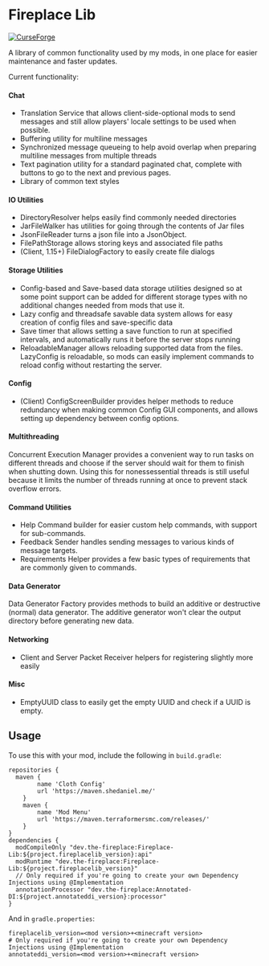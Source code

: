 # Fireplace Lib
[![CurseForge](http://cf.way2muchnoise.eu/short_432845_downloads.svg)](https://minecraft.curseforge.com/projects/fireplace-lib)

A library of common functionality used by my mods, in one place for easier maintenance and faster updates.

Current functionality:

#### Chat
- Translation Service that allows client-side-optional mods to send messages and still allow players' locale settings to be used when possible.
- Buffering utility for multiline messages
- Synchronized message queueing to help avoid overlap when preparing multiline messages from multiple threads
- Text pagination utility for a standard paginated chat, complete with buttons to go to the next and previous pages.
- Library of common text styles

#### IO Utilities
- DirectoryResolver helps easily find commonly needed directories
- JarFileWalker has utilities for going through the contents of Jar files
- JsonFileReader turns a json file into a JsonObject.
- FilePathStorage allows storing keys and associated file paths
- (Client, 1.15+) FileDialogFactory to easily create file dialogs

#### Storage Utilities
- Config-based and Save-based data storage utilities designed so at some point support can be added for different storage types with no additional changes needed from mods that use it.
- Lazy config and threadsafe savable data system allows for easy creation of config files and save-specific data
- Save timer that allows setting a save function to run at specified intervals, and automatically runs it before the server stops running
- ReloadableManager allows reloading supported data from the files. LazyConfig is reloadable, so mods can easily implement commands to reload config without restarting the server.

#### Config
- (Client) ConfigScreenBuilder provides helper methods to reduce redundancy when making common Config GUI components, and allows setting up dependency between config options.

#### Multithreading
Concurrent Execution Manager provides a convenient way to run tasks on different threads and choose if the server should wait for them to finish when shutting down. Using this for nonessessential threads is still useful because it limits the number of threads running at once to prevent stack overflow errors.

#### Command Utilities
- Help Command builder for easier custom help commands, with support for sub-commands.
- Feedback Sender handles sending messages to various kinds of message targets.
- Requirements Helper provides a few basic types of requirements that are commonly given to commands.

#### Data Generator
Data Generator Factory provides methods to build an additive or destructive (normal) data generator. The additive generator won't clear the output directory before generating new data.

#### Networking
- Client and Server Packet Receiver helpers for registering slightly more easily

#### Misc
- EmptyUUID class to easily get the empty UUID and check if a UUID is empty.

## Usage
To use this with your mod, include the following in `build.gradle`:
```
repositories {
  maven {
		name 'Cloth Config'
		url 'https://maven.shedaniel.me/'
	}
	maven {
		name 'Mod Menu'
		url 'https://maven.terraformersmc.com/releases/'
	}
}
dependencies {
  modCompileOnly "dev.the-fireplace:Fireplace-Lib:${project.fireplacelib_version}:api"
  modRuntime "dev.the-fireplace:Fireplace-Lib:${project.fireplacelib_version}"
  // Only required if you're going to create your own Dependency Injections using @Implementation
  annotationProcessor "dev.the-fireplace:Annotated-DI:${project.annotateddi_version}:processor"
}
```
And in `gradle.properties`:
```
fireplacelib_version=<mod version>+<minecraft version>
# Only required if you're going to create your own Dependency Injections using @Implementation
annotateddi_version=<mod version>+<minecraft version>
```
